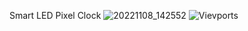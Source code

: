 Smart LED Pixel Clock
![20221108_142552](https://user-images.githubusercontent.com/69490354/200576930-0454e7df-52c6-4369-9ac2-a90b0cb0850a.jpg)
![Vievports](https://user-images.githubusercontent.com/69490354/198850487-1f862d2e-8bc8-41ce-8225-a11d962c8fdf.png)


